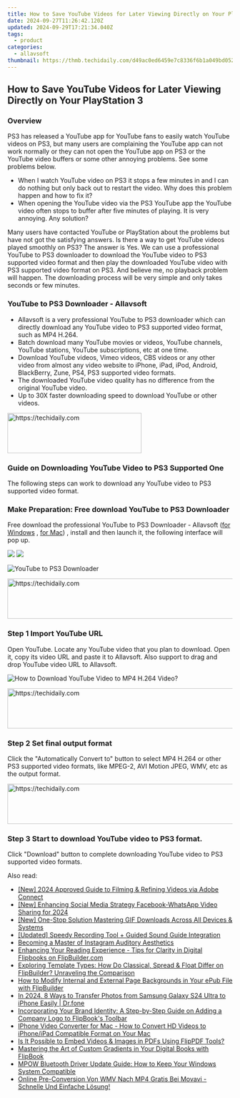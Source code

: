 ```yaml
---
title: How to Save YouTube Videos for Later Viewing Directly on Your PlayStation 3
date: 2024-09-27T11:26:42.120Z
updated: 2024-09-29T17:21:34.040Z
tags:
  - product
categories:
  - allavsoft
thumbnail: https://thmb.techidaily.com/d49ac0ed6459e7c8336f6b1a049bd052597f67371de84c07fa11e25ea749aee6.jpg
---
```


## How to Save YouTube Videos for Later Viewing Directly on Your PlayStation 3

### Overview

PS3 has released a YouTube app for YouTube fans to easily watch YouTube videos on PS3, but many users are complaining the YouTube app can not work normally or they can not open the YouTube app on PS3 or the YouTube video buffers or some other annoying problems. See some problems below.

* When I watch YouTube video on PS3 it stops a few minutes in and I can do nothing but only back out to restart the video. Why does this problem happen and how to fix it?
* When opening the YouTube video via the PS3 YouTube app the YouTube video often stops to buffer after five minutes of playing. It is very annoying. Any solution?

Many users have contacted YouTube or PlayStation about the problems but have not got the satisfying answers. Is there a way to get YouTube videos played smoothly on PS3? The answer is Yes. We can use a professional YouTube to PS3 downloader to download the YouTube video to PS3 supported video format and then play the downloaded YouTube video with PS3 supported video format on PS3\. And believe me, no playback problem will happen. The downloading process will be very simple and only takes seconds or few minutes.

### YouTube to PS3 Downloader - Allavsoft

* Allavsoft is a very professional YouTube to PS3 downloader which can directly download any YouTube video to PS3 supported video format, such as MP4 H.264.
* Batch download many YouTube movies or videos, YouTube channels, YouTube stations, YouTube subscriptions, etc at one time.
* Download YouTube videos, Vimeo videos, CBS videos or any other video from almost any video website to iPhone, iPad, iPod, Android, BlackBerry, Zune, PS4, PS3 supported video formats.
* The downloaded YouTube video quality has no difference from the original YouTube video.
* Up to 30X faster downloading speed to download YouTube or other videos.

<!-- affiliate ads begin -->
<a href="https://aligracehair.sjv.io/c/5597632/1997717/19272" target="_top" id="1997717">
  <img src="//a.impactradius-go.com/display-ad/19272-1997717" border="0" alt="https://techidaily.com" width="300" height="90"/>
</a>
<img height="0" width="0" src="https://aligracehair.sjv.io/i/5597632/1997717/19272" style="position:absolute;visibility:hidden;" border="0" />
<!-- affiliate ads end -->

### Guide on Downloading YouTube Video to PS3 Supported One

The following steps can work to download any YouTube video to PS3 supported video format.

### Make Preparation: Free download YouTube to PS3 Downloader

Free download the professional YouTube to PS3 Downloader - Allavsoft ([for Windows](https://tools.techidaily.com/allavsoft/products/) , [for Mac](https://tools.techidaily.com/allavsoft/products/)) , install and then launch it, the following interface will pop up.

[![](https://www.allavsoft.com/how-to/../images/how-to/free-download-win.jpg)](https://tools.techidaily.com/allavsoft/products/) [![](https://www.allavsoft.com/how-to/../images/how-to/free-download-mac.jpg)](https://tools.techidaily.com/allavsoft/products/)

![YouTube to PS3 Downloader](https://www.allavsoft.com/how-to/../images/allavsoft/screen-shot-600.jpg)

<!-- affiliate ads begin -->
<a href="https://appsumo.8odi.net/c/5597632/2144288/7443" target="_top" id="2144288">
  <img src="//a.impactradius-go.com/display-ad/7443-2144288" border="0" alt="https://techidaily.com" width="728" height="90"/>
</a>
<img height="0" width="0" src="https://appsumo.8odi.net/i/5597632/2144288/7443" style="position:absolute;visibility:hidden;" border="0" />
<!-- affiliate ads end -->

### Step 1 Import YouTube URL

Open YouTube. Locate any YouTube video that you plan to download. Open it, copy its video URL and paste it to Allavsoft. Also support to drag and drop YouTube video URL to Allavsoft.

![How to Download YouTube Video to MP4 H.264 Video?](https://www.allavsoft.com/how-to/../images/how-to/download-rtmp-video/download-rtmp-video.jpg)

<!-- affiliate ads begin -->
<a href="https://appsumo.8odi.net/c/5597632/2068416/7443" target="_top" id="2068416">
  <img src="//a.impactradius-go.com/display-ad/7443-2068416" border="0" alt="https://techidaily.com" width="728" height="90"/>
</a>
<img height="0" width="0" src="https://appsumo.8odi.net/i/5597632/2068416/7443" style="position:absolute;visibility:hidden;" border="0" />
<!-- affiliate ads end -->

### Step 2 Set final output format

Click the "Automatically Convert to" button to select MP4 H.264 or other PS3 supported video formats, like MPEG-2, AVI Motion JPEG, WMV, etc as the output format.

<!-- affiliate ads begin -->
<a href="https://25home.pxf.io/c/5597632/2148649/16836" target="_top" id="2148649">
  <img src="//a.impactradius-go.com/display-ad/16836-2148649" border="0" alt="https://techidaily.com" width="720" height="90"/>
</a>
<img height="0" width="0" src="https://25home.pxf.io/i/5597632/2148649/16836" style="position:absolute;visibility:hidden;" border="0" />
<!-- affiliate ads end -->

### Step 3 Start to download YouTube video to PS3 format.

Click "Download" button to complete downloading YouTube video to PS3 supported video formats.

<ins class="adsbygoogle"
     style="display:block"
     data-ad-format="autorelaxed"
     data-ad-client="ca-pub-7571918770474297"
     data-ad-slot="1223367746"></ins>

<ins class="adsbygoogle"
     style="display:block"
     data-ad-client="ca-pub-7571918770474297"
     data-ad-slot="8358498916"
     data-ad-format="auto"
     data-full-width-responsive="true"></ins>

<span class="atpl-alsoreadstyle">Also read:</span>
<div><ul>
<li><a href="https://screen-mirroring-recording.techidaily.com/new-2024-approved-guide-to-filming-and-refining-videos-via-adobe-connect/"><u>[New] 2024 Approved Guide to Filming & Refining Videos via Adobe Connect</u></a></li>
<li><a href="https://facebook-video-content.techidaily.com/new-enhancing-social-media-strategy-facebook-whatsapp-video-sharing-for-2024/"><u>[New] Enhancing Social Media Strategy Facebook-WhatsApp Video Sharing for 2024</u></a></li>
<li><a href="https://facebook-video-content.techidaily.com/new-one-stop-solution-mastering-gif-downloads-across-all-devices-and-systems/"><u>[New] One-Stop Solution Mastering GIF Downloads Across All Devices & Systems</u></a></li>
<li><a href="https://desktop-recording.techidaily.com/updated-speedy-recording-tool-plus-guided-sound-guide-integration/"><u>[Updated] Speedy Recording Tool + Guided Sound Guide Integration</u></a></li>
<li><a href="https://instagram-clips.techidaily.com/becoming-a-master-of-instagram-auditory-aesthetics/"><u>Becoming a Master of Instagram Auditory Aesthetics</u></a></li>
<li><a href="https://fox-sys.techidaily.com/enhancing-your-reading-experience-tips-for-clarity-in-digital-flipbooks-on-flipbuildercom/"><u>Enhancing Your Reading Experience - Tips for Clarity in Digital Flipbooks on FlipBuilder.com</u></a></li>
<li><a href="https://fox-sys.techidaily.com/exploring-template-types-how-do-classical-spread-and-float-differ-on-flipbuilder-unraveling-the-comparison/"><u>Exploring Template Types: How Do Classical, Spread & Float Differ on FlipBuilder? Unraveling the Comparison</u></a></li>
<li><a href="https://fox-sys.techidaily.com/how-to-modify-internal-and-external-page-backgrounds-in-your-epub-file-with-flipbuilder/"><u>How to Modify Internal and External Page Backgrounds in Your ePub File with FlipBuilder</u></a></li>
<li><a href="https://android-transfer.techidaily.com/in-2024-8-ways-to-transfer-photos-from-samsung-galaxy-s24-ultra-to-iphone-easily-drfone-by-drfone-transfer-from-android-transfer-from-android/"><u>In 2024, 8 Ways to Transfer Photos from Samsung Galaxy S24 Ultra to iPhone Easily | Dr.fone</u></a></li>
<li><a href="https://fox-sys.techidaily.com/incorporating-your-brand-identity-a-step-by-step-guide-on-adding-a-company-logo-to-flipbooks-toolbar/"><u>Incorporating Your Brand Identity: A Step-by-Step Guide on Adding a Company Logo to FlipBook's Toolbar</u></a></li>
<li><a href="https://some-knowledge.techidaily.com/iphone-video-converter-for-mac-how-to-convert-hd-videos-to-iphoneipad-compatible-format-on-your-mac/"><u>IPhone Video Converter for Mac - How to Convert HD Videos to iPhone/iPad Compatible Format on Your Mac</u></a></li>
<li><a href="https://fox-sys.techidaily.com/is-it-possible-to-embed-videos-and-images-in-pdfs-using-flippdf-tools/"><u>Is It Possible to Embed Videos & Images in PDFs Using FlipPDF Tools?</u></a></li>
<li><a href="https://fox-sys.techidaily.com/mastering-the-art-of-custom-gradients-in-your-digital-books-with-flipbook/"><u>Mastering the Art of Custom Gradients in Your Digital Books with FlipBook</u></a></li>
<li><a href="https://driver-download.techidaily.com/mpow-bluetooth-driver-update-guide-how-to-keep-your-windows-system-compatible/"><u>MPOW Bluetooth Driver Update Guide: How to Keep Your Windows System Compatible</u></a></li>
<li><a href="https://win-amazing.techidaily.com/online-pre-conversion-von-wmv-nach-mp4-gratis-bei-movavi-schnelle-und-einfache-losung/"><u>Online Pre-Conversion Von WMV Nach MP4 Gratis Bei Movavi - Schnelle Und Einfache Lösung!</u></a></li>
</ul></div>

